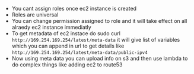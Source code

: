 - You cant assign roles once ec2 instance is created
- Roles are universal
- You can change permission assigned to role and it will take effect on all alraedy ec2 instance immediatly
- To get metadata of ec2 instace do sudo curl `http://169.254.169.254/latest/meta-data` it will give list of
variables which you can append in url to get details like `http://169.254.169.254/latest/meta-data/public-ipv4`
- Now using meta data you can upload info on s3 and then use lambda to do complex things like adding ec2 to route53
